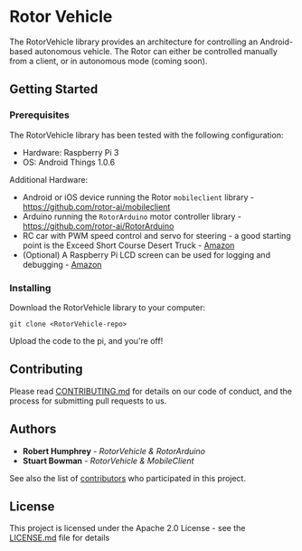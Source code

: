 # Rotor Vehicle

The RotorVehicle library provides an architecture for controlling an Android-based autonomous vehicle. The Rotor can either be controlled manually from a client, or in autonomous mode (coming soon). 

## Getting Started

### Prerequisites

The RotorVehicle library has been tested with the following configuration:
- Hardware: Raspberry Pi 3
- OS: Android Things 1.0.6

Additional Hardware:
- Android or iOS device running the Rotor `mobileclient` library - https://github.com/rotor-ai/mobileclient
- Arduino running the `RotorArduino` motor controller library - https://github.com/rotor-ai/RotorArduino
- RC car with PWM speed control and servo for steering - a good starting point is the Exceed Short Course Desert Truck - [Amazon](https://www.amazon.com/Exceed-Racing-Desert-Course-2-4ghz/dp/9269802108/ref=sr_1_fkmrnull_1?keywords=Exceed+Racing+Desert+Short+Course+Truck&qid=1554669149&s=toys-and-games&sr=1-1-fkmrnull)
- (Optional) A Raspberry Pi LCD screen can be used for logging and debugging - [Amazon](https://www.amazon.com/gp/product/B0153R2A9I/ref=ppx_od_dt_b_asin_title_s01?ie=UTF8&psc=1)

### Installing

Download the RotorVehicle library to your computer:

```
git clone <RotorVehicle-repo>
```

Upload the code to the pi, and you're off!


## Contributing

Please read [CONTRIBUTING.md](https://gist.github.com/PurpleBooth/b24679402957c63ec426) for details on our code of conduct, and the process for submitting pull requests to us.

## Authors

* **Robert Humphrey** - *RotorVehicle & RotorArduino*
* **Stuart Bowman** - *RotorVehicle & MobileClient*

See also the list of [contributors](https://github.com/your/project/contributors) who participated in this project.

## License

This project is licensed under the Apache 2.0 License - see the [LICENSE.md](LICENSE.md) file for details
